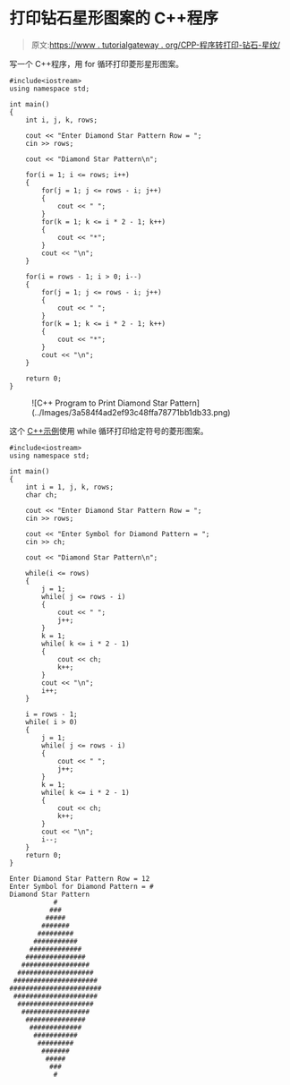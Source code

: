 # 打印钻石星形图案的 C++程序

> 原文:[https://www . tutorialgateway . org/CPP-程序转打印-钻石-星纹/](https://www.tutorialgateway.org/cpp-program-to-print-diamond-star-pattern/)

写一个 C++程序，用 for 循环打印菱形星形图案。

```
#include<iostream>
using namespace std;

int main()
{
	int i, j, k, rows;

    cout << "Enter Diamond Star Pattern Row = ";
    cin >> rows;

    cout << "Diamond Star Pattern\n"; 

    for(i = 1; i <= rows; i++)
    {
    	for(j = 1; j <= rows - i; j++)
		{
            cout << " ";
        }
        for(k = 1; k <= i * 2 - 1; k++)
        {
            cout << "*";
        }
        cout << "\n";
    }	

    for(i = rows - 1; i > 0; i--)
    {
    	for(j = 1; j <= rows - i; j++)
		{
            cout << " ";
        }
        for(k = 1; k <= i * 2 - 1; k++)
        {
            cout << "*";
        }
        cout << "\n";
    }

 	return 0;
}
```

<figure class="wp-block-image size-large">![C++ Program to Print Diamond Star Pattern](../Images/3a584f4ad2ef93c48ffa78771bb1db33.png)</figure>

这个 [C++示例](https://www.tutorialgateway.org/cpp-programs/)使用 while 循环打印给定符号的菱形图案。

```
#include<iostream>
using namespace std;

int main()
{
	int i = 1, j, k, rows;
    char ch;

    cout << "Enter Diamond Star Pattern Row = ";
    cin >> rows;

    cout << "Enter Symbol for Diamond Pattern = ";
    cin >> ch;

    cout << "Diamond Star Pattern\n"; 

    while(i <= rows)
    {
        j = 1;
    	while( j <= rows - i)
		{
            cout << " ";
            j++;
        }
        k = 1;
        while( k <= i * 2 - 1)
        {
            cout << ch;
            k++;
        }
        cout << "\n";
        i++;
    }	

    i = rows - 1;
    while( i > 0)
    {
    	j = 1;
    	while( j <= rows - i)
		{
            cout << " ";
            j++;
        }
        k = 1;
        while( k <= i * 2 - 1)
        {
            cout << ch;
            k++;
        }
        cout << "\n";
        i--;
    }	
 	return 0;
}
```

```
Enter Diamond Star Pattern Row = 12
Enter Symbol for Diamond Pattern = #
Diamond Star Pattern
           #
          ###
         #####
        #######
       #########
      ###########
     #############
    ###############
   #################
  ###################
 #####################
#######################
 #####################
  ###################
   #################
    ###############
     #############
      ###########
       #########
        #######
         #####
          ###
           #
```
